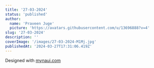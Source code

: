 ```yaml
---
title: '27-03-2024'
status: 'published'
author:
  name: 'Praveen Juge'
  picture: 'https://avatars.githubusercontent.com/u/13696888?v=4'
slug: '27-03-2024'
description: ''
coverImage: '/images/27-03-2024-M1Mj.jpg'
publishedAt: '2024-03-27T17:31:06.419Z'
---
```


Designed with [mynaui.com](http://mynaui.com)